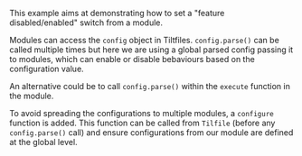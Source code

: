This example aims at demonstrating how to set a "feature disabled/enabled" switch from a module.

Modules can access the `config` object in Tiltfiles. `config.parse()` can be called multiple times but here we are using a global parsed config passing it to modules,
which can enable or disable bebaviours based on the configuration value.

An alternative could be to call `config.parse()` within the `execute` function in the module.

To avoid spreading the configurations to multiple modules, a `configure` function is added. This function can be called from `Tilfile` (before any `config.parse()` call)
and ensure configurations from our module are defined at the global level.
